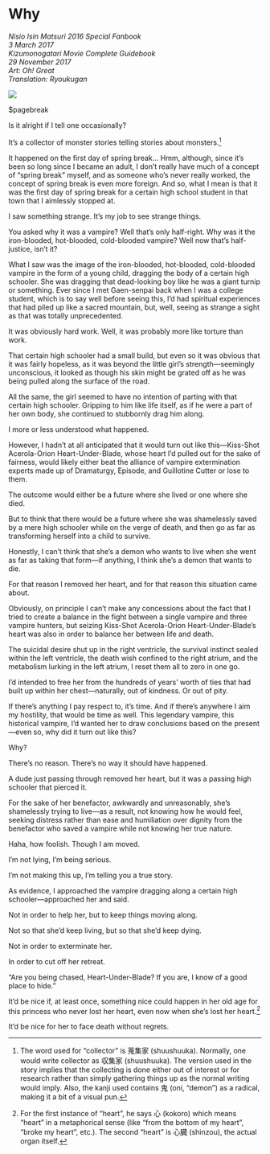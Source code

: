 # Why

_Nisio Isin Matsuri 2016 Special Fanbook_  
_3 March 2017_  
_Kizumonogatari Movie Complete Guidebook_  
_29 November 2017_  
_Art: Oh! Great_  
_Translation: Ryoukugan_

![](37_why.jpg)

$pagebreak

Is it alright if I tell one occasionally?

It’s a collector of monster stories telling stories about monsters.[^1]

It happened on the first day of spring break… Hmm, although, since it’s been so long since I became an adult, I don’t really have much of a concept of “spring break” myself, and as someone who’s never really worked, the concept of spring break is even more foreign. And so, what I mean is that it was the first day of spring break for a certain high school student in that town that I aimlessly stopped at.

I saw something strange. It’s my job to see strange things.

You asked why it was a vampire? Well that’s only half-right. Why was it the iron-blooded, hot-blooded, cold-blooded vampire? Well now that’s half-justice, isn’t it? 

What I saw was the image of the iron-blooded, hot-blooded, cold-blooded vampire in the form of a young child, dragging the body of a certain high schooler. She was dragging that dead-looking boy like he was a giant turnip or something. Ever since I met Gaen-senpai back when I was a college student, which is to say well before seeing this, I’d had spiritual experiences that had piled up like a sacred mountain, but, well, seeing as strange a sight as that was totally unprecedented. 

It was obviously hard work. Well, it was probably more like torture than work.

That certain high schooler had a small build, but even so it was obvious that it was fairly hopeless, as it was beyond the little girl’s strength—seemingly unconscious, it looked as though his skin might be grated off as he was being pulled along the surface of the road.

All the same, the girl seemed to have no intention of parting with that certain high schooler. Gripping to him like life itself, as if he were a part of her own body, she continued to stubbornly drag him along.

I more or less understood what happened.

However, I hadn’t at all anticipated that it would turn out like this—Kiss-Shot Acerola-Orion Heart-Under-Blade, whose heart I’d pulled out for the sake of fairness, would likely either beat the alliance of vampire extermination experts made up of Dramaturgy, Episode, and Guillotine Cutter or lose to them. 

The outcome would either be a future where she lived or one where she died.

But to think that there would be a future where she was shamelessly saved by a mere high schooler while on the verge of death, and then go as far as transforming herself into a child to survive.

Honestly, I can’t think that she’s a demon who wants to live when she went as far as taking that form—if anything, I think she’s a demon that wants to die.

For that reason I removed her heart, and for that reason this situation came about. 

Obviously, on principle I can’t make any concessions about the fact that I tried to create a balance in the fight between a single vampire and three vampire hunters, but seizing Kiss-Shot Acerola-Orion Heart-Under-Blade’s heart was also in order to balance her between life and death.

The suicidal desire shut up in the right ventricle, the survival instinct sealed within the left ventricle, the death wish confined to the right atrium, and the metabolism lurking in the left atrium, I reset them all to zero in one go.

I’d intended to free her from the hundreds of years’ worth of ties that had built up within her chest—naturally, out of kindness. Or out of pity.

If there’s anything I pay respect to, it’s time. And if there’s anywhere I aim my hostility, that would be time as well. This legendary vampire, this historical vampire, I’d wanted her to draw conclusions based on the present—even so, why did it turn out like this?

Why?

There’s no reason. There’s no way it should have happened.

A dude just passing through removed her heart, but it was a passing high schooler that pierced it.

For the sake of her benefactor, awkwardly and unreasonably, she’s shamelessly trying to live—as a result, not knowing how he would feel, seeking distress rather than ease and humiliation over dignity from the benefactor who saved a vampire while not knowing her true nature.

Haha, how foolish. Though I am moved.

I’m not lying, I’m being serious.

I’m not making this up, I’m telling you a true story.

As evidence, I approached the vampire dragging along a certain high schooler—approached her and said.

Not in order to help her, but to keep things moving along.

Not so that she’d keep living, but so that she’d keep dying.

Not in order to exterminate her.

In order to cut off her retreat.

“Are you being chased, Heart-Under-Blade? If you are, I know of a good place to hide.”

It’d be nice if, at least once, something nice could happen in her old age for this princess who never lost her heart, even now when she’s lost her heart.[^2]

It’d be nice for her to face death without regrets.

[^1]: The word used for “collector” is 蒐集家 (shuushuuka). Normally, one would write collector as 収集家 (shuushuuka). The version used in the story implies that the collecting is done either out of interest or for research rather than simply gathering things up as the normal writing would imply. Also, the kanji used contains 鬼 (oni, “demon”) as a radical, making it a bit of a visual pun.

[^2]: For the first instance of “heart”, he says 心 (kokoro) which means “heart” in a metaphorical sense (like “from the bottom of my heart”, “broke my heart”, etc.). The second “heart” is 心臓 (shinzou), the actual organ itself. 